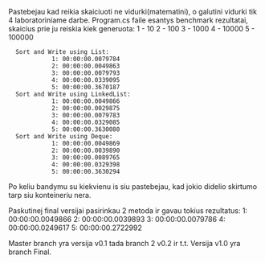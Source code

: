Pastebejau kad reikia skaiciuoti ne vidurki(matematini), o galutini vidurki tik 4 laboratoriniame darbe.
Program.cs faile esantys benchmark rezultatai, skaicius prie ju reiskia kiek generuota:
  1 - 10
  2 - 100
  3 - 1000
  4 - 10000
  5 - 100000

      Sort and Write using List:
                1: 00:00:00.0079784
                2: 00:00:00.0049863
                3: 00:00:00.0079793
                4: 00:00:00.0339095
                5: 00:00:00.3670187
      Sort and Write using LinkedList:
                1: 00:00:00.0049866
                2: 00:00:00.0029875
                3: 00:00:00.0079783
                4: 00:00:00.0329085
                5: 00:00:00.3630080
      Sort and Write using Deque:
                1: 00:00:00.0049869
                2: 00:00:00.0039890
                3: 00:00:00.0089765
                4: 00:00:00.0329398
                5: 00:00:00.3630294

  Po keliu bandymu su kiekvienu is siu pastebejau, kad jokio didelio skirtumo tarp siu konteineriu nera.

  Paskutinej final versijai pasirinkau 2 metoda ir gavau tokius rezultatus:
  1: 00:00:00.0049866
  2: 00:00:00.0039893
  3: 00:00:00.0079786
  4: 00:00:00.0249617
  5: 00:00:00.2722992

  Master branch yra versija v0.1
  tada branch 2 v0.2 ir t.t.
  Versija v1.0 yra branch Final.

